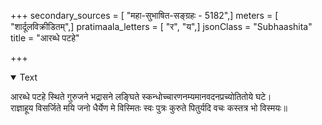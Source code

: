 +++
secondary_sources = [ "महा-सुभाषित-सङ्ग्रहः - 5182",]
meters = [ "शार्दूलविक्रीडितम्",]
pratimaala_letters = [ "र", "य",]
jsonClass = "Subhaashita"
title = "आरब्धे पटहे"

+++

<details open><summary>Text</summary>

आरब्धे पटहे स्थिते गुरुजने भद्रासने लङ्घिते स्कन्धोच्चारणनम्यमानवदनप्रच्योतितोये घटे।  
राज्ञाहूय विसर्जिते मयि जनो धैर्येण मे विस्मितः स्वः पुत्रः कुरुते पितुर्यदि वचः कस्तत्र भो विस्मयः॥
</details>

